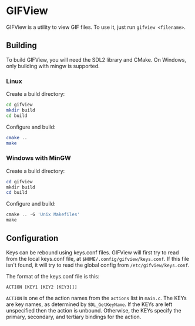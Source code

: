 # GIFView
GIFView is a utility to view GIF files. To use it, just run `gifview <filename>`.

## Building
To build GIFView, you will need the SDL2 library and CMake. On Windows, only
building with mingw is supported.

### Linux
Create a build directory:
```bash
cd gifview
mkdir build
cd build
```
Configure and build:
```bash
cmake ..
make
```

### Windows with MinGW
Create a build directory:
```powershell
cd gifview
mkdir build
cd build
```
Configure and build:
```powershell
cmake .. -G 'Unix Makefiles'
make
```

## Configuration
Keys can be rebound using keys.conf files. GIFView will first try to read
from the local keys.conf file, at `$HOME/.config/gifview/keys.conf`. If this
file isn't found, it will try to read the global config from
`/etc/gifview/keys.conf`.

The format of the keys.conf file is this:
```
ACTION [KEY1 [KEY2 [KEY3]]]
```
`ACTION` is one of the action names from the `actions` list in `main.c`. The
KEYs are key names, as determined by `SDL_GetKeyName`. If the KEYs are left
unspecified then the action is unbound. Otherwise, the KEYs specify the primary,
secondary, and tertiary bindings for the action.
